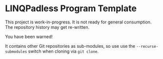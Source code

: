 # LINQPadless Program Template

This project is work-in-progress. It is not ready for general consumption. The
repository history may get re-written.

You have been warned!

It contains other Git repositories as sub-modules, so use use the
`--recurse-submodules` switch when cloning via `git clone`.
